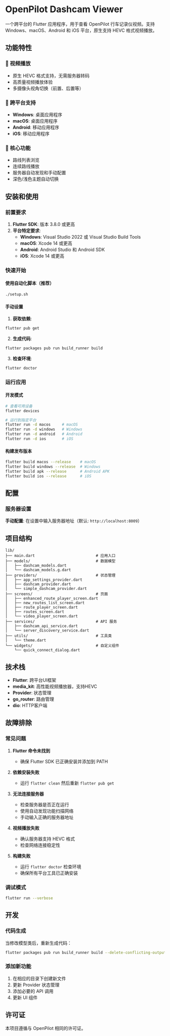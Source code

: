 # OpenPilot Dashcam Viewer

一个跨平台的 Flutter 应用程序，用于查看 OpenPilot 行车记录仪视频。支持 Windows、macOS、Android 和 iOS 平台，原生支持 HEVC 格式视频播放。

## 功能特性

### 🎥 视频播放
- 原生 HEVC 格式支持，无需服务器转码
- 高质量视频播放体验
- 多摄像头视角切换（前置、后置等）

### 📱 跨平台支持
- **Windows**: 桌面应用程序
- **macOS**: 桌面应用程序
- **Android**: 移动应用程序
- **iOS**: 移动应用程序

### 🌟 核心功能
- 路线列表浏览
- 连续路线播放
- 服务器自动发现和手动配置
- 深色/浅色主题自动切换

## 安装和使用

### 前置要求

1. **Flutter SDK**: 版本 3.8.0 或更高
2. **平台特定要求**:
   - **Windows**: Visual Studio 2022 或 Visual Studio Build Tools
   - **macOS**: Xcode 14 或更高
   - **Android**: Android Studio 和 Android SDK
   - **iOS**: Xcode 14 或更高

### 快速开始

#### 使用自动化脚本（推荐）
```bash
./setup.sh
```

#### 手动设置

1. **获取依赖**:
```bash
flutter pub get
```

2. **生成代码**:
```bash
flutter packages pub run build_runner build
```

3. **检查环境**:
```bash
flutter doctor
```

### 运行应用

#### 开发模式
```bash
# 查看可用设备
flutter devices

# 运行到指定平台
flutter run -d macos     # macOS
flutter run -d windows   # Windows
flutter run -d android   # Android
flutter run -d ios       # iOS
```

#### 构建发布版本
```bash
flutter build macos --release    # macOS
flutter build windows --release  # Windows
flutter build apk --release      # Android APK
flutter build ios --release      # iOS
```

## 配置

### 服务器设置
**手动配置**: 在设置中输入服务器地址（默认: `http://localhost:8009`）

## 项目结构

```
lib/
├── main.dart                           # 应用入口
├── models/                             # 数据模型
│   ├── dashcam_models.dart
│   └── dashcam_models.g.dart
├── providers/                          # 状态管理
│   ├── app_settings_provider.dart
│   ├── dashcam_provider.dart
│   └── simple_dashcam_provider.dart
├── screens/                            # 页面
│   ├── enhanced_route_player_screen.dart
│   ├── new_routes_list_screen.dart
│   ├── route_player_screen.dart
│   ├── routes_screen.dart
│   └── video_player_screen.dart
├── services/                           # API 服务
│   ├── dashcam_api_service.dart
│   └── server_discovery_service.dart
├── utils/                              # 工具类
│   └── theme.dart
└── widgets/                            # 自定义组件
    └── quick_connect_dialog.dart
```

## 技术栈

- **Flutter**: 跨平台UI框架
- **media_kit**: 高性能视频播放器，支持HEVC
- **Provider**: 状态管理
- **go_router**: 路由管理
- **dio**: HTTP客户端

## 故障排除

### 常见问题

1. **Flutter 命令未找到**
   - 确保 Flutter SDK 已正确安装并添加到 PATH

2. **依赖安装失败**
   - 运行 `flutter clean` 然后重新 `flutter pub get`

3. **无法连接服务器**
   - 检查服务器是否正在运行
   - 使用自动发现功能扫描网络
   - 手动输入正确的服务器地址

4. **视频播放失败**
   - 确认服务器支持 HEVC 格式
   - 检查网络连接稳定性

5. **构建失败**
   - 运行 `flutter doctor` 检查环境
   - 确保所有平台工具已正确安装

### 调试模式
```bash
flutter run --verbose
```

## 开发

### 代码生成

当修改模型类后，重新生成代码：
```bash
flutter packages pub run build_runner build --delete-conflicting-outputs
```

### 添加新功能

1. 在相应的目录下创建新文件
2. 更新 Provider 状态管理
3. 添加必要的 API 调用
4. 更新 UI 组件

## 许可证

本项目遵循与 OpenPilot 相同的许可证。

